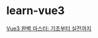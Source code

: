 # learn-vue3

[Vue3 완벽 마스터: 기초부터 실전까지](https://www.inflearn.com/course/vue-%EC%99%84%EB%B2%BD-%EA%B8%B0%EB%B3%B8/dashboard)
